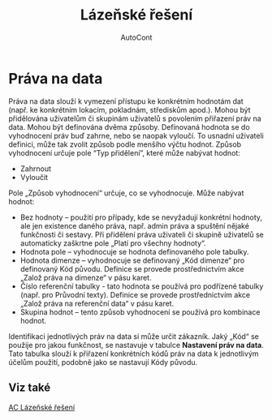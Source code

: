﻿---
    title: "Lázeňské řešení"
    author: AutoCont
    ms.date: 04/30/2018
    ms.topic: article
    ms.prod: dynamics-nav-2017
    ms.contentlocale: cs-cz
    ms.lasthandoff: 04/30/2018
---

# Práva na data
Práva na data slouží k vymezení přístupu ke konkrétním hodnotám dat (např. ke konkrétním lokacím, pokladnám, střediskům apod.). Mohou být přidělována uživatelům či skupinám uživatelů s povolením přiřazení práv na data.
Mohou být definována dvěma způsoby. Definovaná hodnota se do vyhodnocení práv buď zahrne, nebo se naopak vyloučí. To usnadní uživateli definici, může tak zvolit způsob podle menšího výčtu hodnot. Způsob vyhodnocení určuje pole “Typ přidělení”, které může nabývat hodnot:
-	Zahrnout
-	Vyloučit

Pole „Způsob vyhodnocení“ určuje, co se vyhodnocuje. Může nabývat hodnot:
-	Bez hodnoty – použití pro případy, kde se nevyžadují konkrétní hodnoty, ale jen existence daného práva, např. admin práva a spuštění nějaké funkčnosti či sestavy. Při přidělení práva uživateli či skupině uživatelů se automaticky zaškrtne pole „Platí pro všechny hodnoty“.
-	Hodnota pole – vyhodnocuje se hodnota definovaného pole tabulky.
-	Hodnota dimenze – vyhodnocuje se definovaný „Kód dimenze“ pro definovaný Kód původu. Definice se provede prostřednictvím akce „Založ práva na dimenze“ v pásu karet.
-	Číslo referenční tabulky -  tato hodnota se používá pro podřízené tabulky (např. pro Průvodní texty). Definice se provede prostřednictvím akce „Založ práva na referenční data“ v pásu karet.
-	Skupina hodnot – tento způsob vyhodnocení se používá pro kombinace hodnot.

Identifikaci jednotlivých práv na data si může určit zákazník. Jaký „Kód“ se použije pro jakou funkčnost, se nastavuje v tabulce **Nastavení práv na data**. Tato tabulka slouží k přiřazení konkrétních kódů práv na data k jednotlivým účelům použití, podobně jako se nastavují Kódy původu.

## <a name="see-also"></a>Viz také
[AC Lázeňské řešení](ac-spa-solution.md)